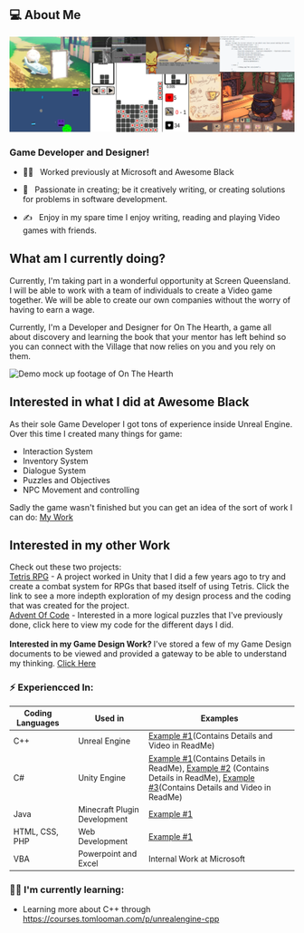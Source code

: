 
<h2> 💻 About Me </h2>

![Demo mock up footage of On The Hearth](https://github.com/WilloWisp03/WilloWisp03/blob/main/Final%20Banner.png)

<h3>Game Developer and Designer!</h3>

- 👩‍💻 &nbsp; Worked previously at Microsoft and Awesome Black

- 🌱 &nbsp; Passionate in creating; be it creatively writing, or creating solutions for problems in software development.

- ✍️ &nbsp; Enjoy in my spare time I enjoy writing, reading and playing Video games with friends.

<h2>What am I currently doing?</h2>
Currently, I'm taking part in a wonderful opportunity at Screen Queensland. I will be able to work with a team of individuals to create a Video game together. We will be able to create our own companies without the worry of having to earn a wage.

Currently, I'm a Developer and Designer for On The Hearth, a game all about discovery and learning the book that your mentor has left behind so you can connect with the Village that now relies on you and you rely on them.

![Demo mock up footage of On The Hearth](https://github.com/WilloWisp03/WilloWisp03/blob/main/OnTheHearthCRUNCH.gif)


<h2> Interested in what I did at Awesome Black</h2>
As their sole Game Developer I got tons of experience inside Unreal Engine. Over this time I created many things for game:

 

- Interaction System
- Inventory System
- Dialogue System
- Puzzles and Objectives
- NPC Movement and controlling

Sadly the game wasn't finished but you can get an idea of the sort of work I can do: <a href="https://github.com/WilloWisp03/Awesome-Black-Game-Mechanics">My Work</a>

<h2> Interested in my other Work</h2>
Check out these two projects: 
<br><a href="https://github.com/WilloWisp03/TetrisRPG">Tetris RPG</a> - A project worked in Unity that I did a few years ago to try and create a combat system for RPGs that based itself of using Tetris. Click the link to see a more indepth exploration of my design process and the coding that was created for the project. 
<br><a href="https://github.com/WilloWisp03/AdventofCode">Advent Of Code</a> - Interested in a more logical puzzles that I've previously done, click here to view my code for the different days I did. 
<br>
<br>
<b> Interested in my Game Design Work? </b>I've stored a few of my Game Design documents to be viewed and provided a gateway to be able to understand my thinking. <a href="https://github.com/WilloWisp03/Game-Design-Document-Examples">Click Here</a>

### ⚡ Experiencced In:
| Coding Languages | | Used in  | Examples |
| ------------ | ------------ | ------------ | ------------ | 
| C++| | Unreal Engine| <a href="https://github.com/WilloWisp03/Awesome-Black-Game-Mechanics">Example #1</a>(Contains Details and Video in ReadMe)
| C#  |  | Unity Engine  |  <a href="https://github.com/WilloWisp03/AdventOfCode">Example #1</a>(Contains Details in ReadMe), <a href="https://github.com/WilloWisp03/TetrisRPG">Example #2</a> (Contains Details in ReadMe), <a href="https://github.com/WilloWisp03/Rogue-lite-Bullet-Hell-">Example #3</a>(Contains Details and Video in ReadMe)  | 
| Java  |    |  Minecraft Plugin Development  | <a href="https://github.com/WilloWisp03/McJam">Example #1</a> |
| HTML, CSS, PHP  |    |  Web Development  | <a href="https://github.com/WilloWisp03/School-projects">Example #1</a> |
| VBA  |    |  Powerpoint and Excel  | Internal Work at Microsoft |

### 👩‍💻 I'm currently learning:
- Learning more about C++ through https://courses.tomlooman.com/p/unrealengine-cpp
